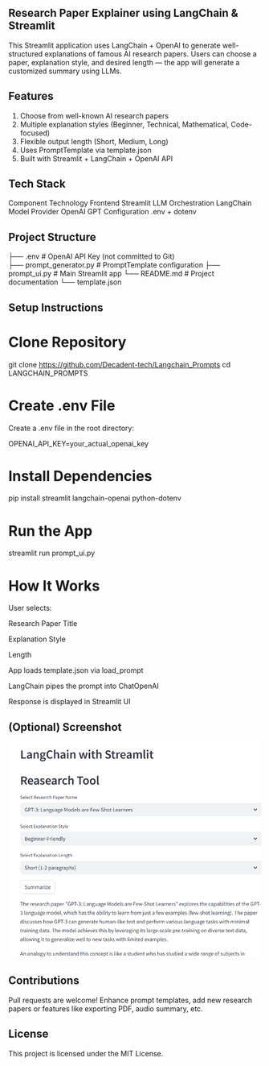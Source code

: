 ##  Research Paper Explainer using LangChain & Streamlit

This Streamlit application uses LangChain + OpenAI to generate well-structured explanations of famous AI research papers. Users can choose a paper, explanation style, and desired length — the app will generate a customized summary using LLMs.

##  Features

1. Choose from well-known AI research papers
2. Multiple explanation styles (Beginner, Technical, Mathematical, Code-focused)
3. Flexible output length (Short, Medium, Long)
4. Uses PromptTemplate via template.json
5. Built with Streamlit + LangChain + OpenAI API

## Tech Stack
Component	Technology
Frontend	Streamlit
LLM Orchestration	LangChain
Model Provider	OpenAI GPT
Configuration	.env + dotenv
##  Project Structure
├── .env                  # OpenAI API Key (not committed to Git)        
├── prompt_generator.py   # PromptTemplate configuration
├── prompt_ui.py          # Main Streamlit app
└── README.md             # Project documentation
└── template.json

##  Setup Instructions
# Clone Repository
git clone https://github.com/Decadent-tech/Langchain_Prompts
cd LANGCHAIN_PROMPTS

# Create .env File

Create a .env file in the root directory:

OPENAI_API_KEY=your_actual_openai_key

# Install Dependencies
pip install streamlit langchain-openai python-dotenv

# Run the App
streamlit run prompt_ui.py

# How It Works

User selects:

Research Paper Title

Explanation Style

Length

App loads template.json via load_prompt

LangChain pipes the prompt into ChatOpenAI

Response is displayed in Streamlit UI


## (Optional) Screenshot
![alt text](image.png)


## Contributions

Pull requests are welcome! Enhance prompt templates, add new research papers or features like exporting PDF, audio summary, etc.

## License

This project is licensed under the MIT License.